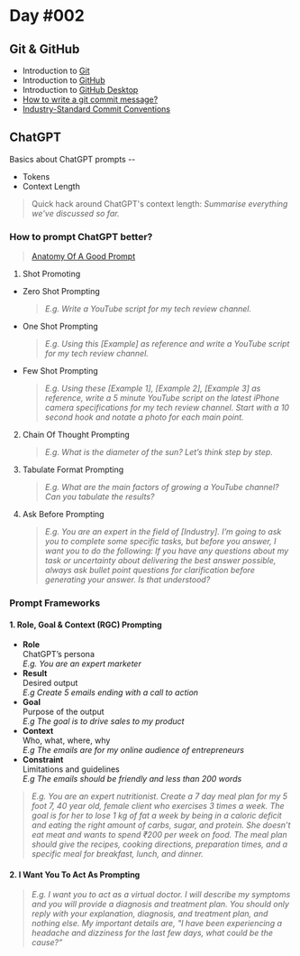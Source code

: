 # Day #002

## Git & GitHub

- Introduction to [Git](https://git-scm.com)
- Introduction to [GitHub](https://github.com)
- Introduction to [GitHub Desktop](https://desktop.github.com/download/)
- [How to write a git commit message?](https://cbea.ms/git-commit)
- [Industry-Standard Commit Conventions](https://gist.github.com/qoomon/5dfcdf8eec66a051ecd85625518cfd13)

## ChatGPT

Basics about ChatGPT prompts --

- Tokens
- Context Length

> Quick hack around ChatGPT's context length: _Summarise everything we've discussed so far._

### How to prompt ChatGPT better?

> [Anatomy Of A Good Prompt](./Assets/Anatomy%20Of%20The%20Prompt.jpg)

1. Shot Promoting

- Zero Shot Prompting
  > _E.g. Write a YouTube script for my tech review channel._
- One Shot Prompting
  > _E.g. Using this [Example] as reference and write a YouTube script for my tech review channel._
- Few Shot Prompting
  > _E.g. Using these [Example 1], [Example 2], [Example 3] as reference, write a 5 minute YouTube script on the latest iPhone camera specifications for my tech review channel. Start with a 10 second hook and notate a photo for each main point._

2. Chain Of Thought Prompting

   > _E.g. What is the diameter of the sun? Let’s think step by step._

3. Tabulate Format Prompting
   > _E.g. What are the main factors of growing a YouTube channel? Can you tabulate the results?_
4. Ask Before Prompting
   > _E.g. You are an expert in the field of [Industry]. I’m going to ask you to complete some specific tasks, but before you answer, I want you to do the following: If you have any questions about my task or uncertainty about delivering the best answer possible, always ask bullet point questions for clarification before generating your answer. Is that understood?_

### Prompt Frameworks

#### 1. Role, Goal & Context (RGC) Prompting

- **Role** <br/>
  ChatGPT’s persona <br/>
  _E.g. You are an expert marketer_
- **Result** <br/>
  Desired output <br/>
  _E.g Create 5 emails ending with a call to action_
- **Goal** <br/>
  Purpose of the output <br/>
  _E.g The goal is to drive sales to my product_
- **Context** <br/>
  Who, what, where, why <br/>
  _E.g The emails are for my online audience of entrepreneurs_
- **Constraint** <br/>
  Limitations and guidelines <br/>
  _E.g The emails should be friendly and less than 200 words_

> _E.g. You are an expert *nutritionist*. Create a *7 day meal plan for my 5 foot 7, 40 year old, female client who exercises 3 times a week*. The goal is for her to *lose 1 kg of fat a week by being in a caloric deficit and eating the right amount of carbs, sugar, and protein*. She doesn’t *eat meat and wants to spend ₹200 per week on food*. The meal plan should *give the recipes, cooking directions, preparation times, and a specific meal for breakfast, lunch, and dinner*._

#### 2. I Want You To Act As Prompting

> _E.g. I want you to act as a *virtual doctor*. I will describe my symptoms and you will provide a diagnosis and treatment plan. You should only reply with your explanation, diagnosis, and treatment plan, and nothing else. My important details are, "I have been experiencing a headache and dizziness for the last few days, what could be the cause?”_
